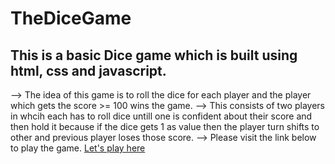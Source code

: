 # TheDiceGame
## This is a basic Dice game which is built using html, css and javascript.
--> The idea of this game is to roll the dice for each player and the player which gets the score >= 100 wins the game.
--> This consists of two players in whcih each has to roll dice untill one is confident about their score and then hold it because if the dice gets 1 as value then the player turn shifts to other and previous player loses those score.
--> Please visit the link below to play the game.
[Let's play here](https://kaushal90060.github.io/TheDiceGame/)
